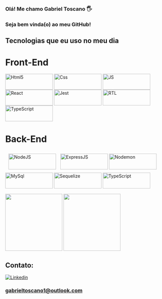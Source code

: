 ### Olá! Me chamo Gabriel Toscano 🖐️
### Seja bem vinda(o) ao meu GitHub!

## Tecnologias que eu uso no meu dia

# Front-End
<div style="display:inline_block">
  <img align="center" alt="Html5" src="https://img.shields.io/badge/HTML5-E34F26?style=for-the-badge&logo=html5&logoColor=white" width="150" height="50" />
  <img align="center" alt="Css" src="https://img.shields.io/badge/CSS3-1572B6?style=for-the-badge&logo=css3&logoColor=white"  width="150" height="50" />
  <!-- <img align="center" alt="BootsTrap" src="https://github.com/GabrielToscanoML/GabrielToscanoML/blob/main/bootstrap-icon.png"  width="150" height="50" /> -->
  <img align="center" alt="JS" src="https://img.shields.io/badge/JavaScript-F7DF1E?style=for-the-badge&logo=javascript&logoColor=black"  width="150" height="50" />
  <img align="center" alt="React" src="https://img.shields.io/badge/React-20232A?style=for-the-badge&logo=react&logoColor=61DAFB" width="150" height="50" />
  <img align="center" alt="Jest" src="https://img.shields.io/badge/Jest-323330?style=for-the-badge&logo=Jest&logoColor=white"  width="150" height="50" />
  <img align="center" alt="RTL" src="https://img.shields.io/badge/testing%20library-323330?style=for-the-badge&logo=testing-library&logoColor=red"  width="150" height="50" />
  <img align="center" alt="TypeScript" src="https://img.shields.io/badge/typescript-%23007ACC.svg?style=for-the-badge&logo=typescript&logoColor=white" width="150" height="50" />
</div>

# Back-End
<div style="display:inline_block">
  <img align="center" alt="NodeJS" src="https://img.shields.io/badge/Node.js-339933?style=for-the-badge&logo=nodedotjs&logoColor=white" width="150" height="50" style="padding:10px" />
  <img align="center" alt="ExpressJS" src="https://img.shields.io/badge/Express.js-000000?style=for-the-badge&logo=express&logoColor=white" width="150" height="50" />
  <img align="center" alt="Nodemon" src="https://img.shields.io/badge/NODEMON-%23323330.svg?style=for-the-badge&logo=nodemon&logoColor=%BBDEAD" width="150" height="50" />
  <img align="center" alt="MySql" src="https://img.shields.io/badge/MySQL-005C84?style=for-the-badge&logo=mysql&logoColor=white" width="150" height="50" />
  <img align="center" alt="Sequelize" src="https://img.shields.io/badge/Sequelize-52B0E7?style=for-the-badge&logo=Sequelize&logoColor=white" width="150" height="50" />
  <img align="center" alt="TypeScript" src="https://img.shields.io/badge/typescript-%23007ACC.svg?style=for-the-badge&logo=typescript&logoColor=white" width="150" height="50" />
</div>

<br/>

<div>
  <img height="180em" src="https://github-readme-stats.vercel.app/api?username=GabrielToscanoML&show_icons=true&theme=dracula&count_private=true"/>
  <img height="180em" src="https://github-readme-stats.vercel.app/api/top-langs/?username=GabrielToscanoML&theme=dracula&layout=compact&langs_count=16"/>
</div>

## Contato:
[![Linkedin](https://img.shields.io/badge/LinkedIn-0077B5?style=for-the-badge&logo=linkedin&logoColor=white)](https://www.linkedin.com/in/gabrieltoscanoml/)
<!--[![Instagram](https://img.shields.io/badge/Instagram-E4405F?style=for-the-badge&logo=instagram&logoColor=white)](https://www.instagram.com/toscanobtw/)-->
### gabrieltoscano1@outlook.com
